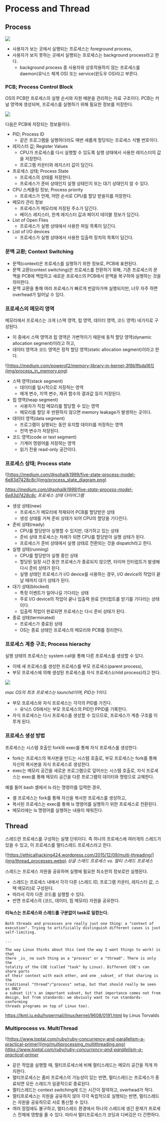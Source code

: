 # Process and Thread

## Process

![](img/in_process.png)

- 사용자가 보는 곳에서 실행되는 프로세스는 foreground process,
- 사용자가 보지 못하는 곳에서 실행되는 프로세스는 background process라고 한다.
    - background process 중 사용자와 상호작용하지 않는 프로세스를 daemon(유닉스 체계 OS) 또는 service(윈도우 OS)라고 부른다.


### PCB; Process Control Block
OS의 PCB란 프로세스의 실행 순서와 자원 배분을 관리하는 자료 구조이다. PCB는 커널 영역에 생성되며, 프로세스를 실행하기 위해 필요한 정보를 저장한다.

![](img/pcb.png)

다음은 PCB에 저장되는 정보들이다.
* PID; Process ID
    - 같은 프로그램을 실행하더라도 매번 새롭게 할당되는 프로세스 식별 번호이다.
* 레지스터 값; Register Values
    - CPU가 프로세스를 다시 실행할 수 있도록 실행 상태에서 사용한 레지스터의 값을 저장한다. 
    - 프로그램 카운터와 레지스터 값이 담긴다.
* 프로세스 상태; Process State
    - 프로세스의 상태를 저장한다. 
    - 프로세스가 준비 상태인지 실행 상태인지 또는 대기 상태인지 알 수 있다.
* CPU 스케줄링 정보; Process priority
    - 프로세스가 언제, 어떤 순서로 CPU를 할당 받을지를 저장한다.
* 메모리 관리 정보
    - 프로세스가 메모리에 저장된 주소가 담긴다.
    - 베이스 레지스터, 한계 레지스터 값과 페이지 테이블 정보가 담긴다.
* List of Open Files
    - 프로세스가 실행 상태에서 사용한 파일 목록이 담긴다.
* List of I/O devices
    - 프로세스가 실행 상태에서 사용한 입출력 장치의 목록이 담긴다.


### 문맥 교환; Context Switching

- 문맥(context)은 프로세스를 실행하기 위한 정보로, PCB에 표현된다.
- 문맥 교환(context switching)은 프로세스를 전환하기 위해, 기존 프로세스의 문맥을 PCB에 백업하고 새로운 프로세스의 PCB에서 문맥을 복구하여 실행하는 것을 의미한다. 
- 문맥 교환을 통해 여러 프로세스가 빠르게 번갈아가며 실행되지만, 너무 자주 하면 overhead가 일어날 수 있다.

### 프로세스의 메모리 영역

메모리에서 프로세스는 크게 (스택 영역, 힙 영역, 데이터 영역, 코드 영역) 네가지로 구성된다. 
- 이 중에서 스택 영역과 힙 영역은 가변적이기 때문에 동적 할당 영역(dynamic allocation segment)이라고 하고, 
- 데이터 영역과 코드 영역은 정적 할당 영역(static allocation segment)이라고 한다.

![https://medium.com/powerof2/memory-library-in-kernel-3f8b1fbda161](img/process_in_memory.png)


- 스택 영역(stack segment) 
    - 데이터를 일시적으로 저장하는 영역
    - 매개 변수, 지역 변수, 재귀 함수의 결과값 등이 저장된다.
- 힙 영역(heap segment) 
    - 사용자가 직접 메모리를 할당할 수 있는 영역
    - 메모리를 할당 후 반환하지 않으면 memory leakage가 발생하는 곳이다.
- 데이터 영역(data segment) 
    - 프로그램이 실행되는 동안 유지할 데이터를 저장하는 영역
    - 전역 변수가 저장된다.
- 코드 영역(code or text segment) 
    - 기계어 명령어를 저장하는 영역
    - 읽기 전용 read-only 공간이다.


### 프로세스 상태; Process state

![https://medium.com/@sohailk1999/five-state-process-model-6e83d7428c8c](img/process_state_diagram.png)

*https://medium.com/@sohailk1999/five-state-process-model-6e83d7428c8c*
*프로세스 상태 다이어그램*

* 생성 상태(new)
    - 프로세스가 메모리에 적재되어 PCB를 할당받은 상태
    - 생성 상태를 거쳐 준비 상태가 되어 CPU의 할당을 기다린다.
* 준비 상태(ready)
    - CPU를 할당받아 실행할 수 있지만, 대기하고 있는 상태
    - 준비 상태 프로세스는 차례가 되면 CPU를 할당받아 실행 상태가 된다.
    - 프로세스가 준비 상태에서 실행 상태로 전환되는 것을 dispatch라고 한다.
* 실행 상태(running)
    - CPU를 할당받아 실행 중인 상태
    - 할당된 일정 시간 동안 프로세스가 종료되지 않으면, 타이머 인터럽트가 발생해 다시 준비 상태가 된다. 
    - 실행 상태인 프로세스가 I/O device를 사용하는 경우, I/O device의 작업이 끝날 때까지 대기 상태가 된다. 
* 대기 상태(blocked)
    - 특정 이벤트가 일어나길 기다리는 상태
    - 주로 I/O device의 작업이 끝나 입출력 완료 인터럽트를 받기를 기다리는 상태이다.
    - 입출력 작업이 완료되면 프로세스는 다시 준비 상태가 된다.
* 종료 상태(terminated)
    - 프로세스가 종료된 상태
    - OS는 종료 상태인 프로세스의 메모리와 PCB를 정리한다.


### 프로세스 계층 구조; Process hierachy

실행 상태의 프로세스는 system call을 통해 다른 프로세스를 생성할 수 있다. 
- 이때 새 프로세스를 생성한 프로세스를 부모 프로세스(parent process),
- 부모 프로세스에 의해 생성된 프로세스를 자식 프로세스(child process)라고 한다.

![](img/pstree.png)

*mac OS의 최초 프로세스는 launchd이며, PID는 1이다.*

- 부모 프로세스와 자식 프로세스는 각각의 PID를 가진다.
    - 유닉스 OS에서는 부모 프로세스의 PID인 PPID를 기록한다.
- 자식 프로세스는 다시 프로세스를 생성할 수 있으므로, 프로세스가 계층 구조를 이루게 된다.

### 프로세스 생성 방법

프로세스는 시스템 호출인 fork와 exec를 통해 자식 프로세스를 생성한다.
- fork는 프로세스의 복사본을 만드는 시스템 호출로, 부모 프로세스는 fork를 통해 자신의 복사본을 자식 프로세스로 생성한다.
- exec는 메모리 공간을 새로운 프로그램으로 덮어쓰는 시스템 호출로, 자식 프로세스는 exec를 통해 메모리 공간을 다른 프로그램의 데이터와 명령으로 교체한다.

예를 들어 bash 셸에서 ls 라는 명령어를 입력한 경우,
- 셸 프로세스는 fork를 통해 자신을 복사한 프로세스를 생성하고,
- 복사된 프로세스는 exec를 통해 ls 명령어를 실행하기 위한 프로세스로 전환된다. 
- 메모리에는 ls 명령어를 실행하는 내용이 채워진다.


## Thread

스레드란 프로세스를 구성하는 실행 단위이다. 즉 하나의 프로세스에 여러개의 스레드가 있을 수 있고, 이 프로세스를 멀티스레드 프로세스라고 한다.

![https://ethicalhacking424.wordpress.com/2015/12/09/multi-threading/](img/thread_processes.webp)
*싱글 스레드 프로세스 vs. 멀티 스레드 프로세스*

스레드는 프로세스 자원을 공유하며 실행에 필요한 최소한의 정보로만 실행된다.
- 스레드는 프로세스 내에서 각각 다른 (스레드 ID, 프로그램 카운터, 레지스터 값, 스택 메모리)로 구성된다.
- 따라서 각자 다른 코드를 실행할 수 있다.
- 반면 프로세스의 (코드, 데이터, 힙 메모리) 자원을 공유한다.


#### 리눅스는 프로세스와 스레드를 구분없이 task로 일컫는다.
```
Both threads and processes are really just one thing: a "context of
execution". Trying to artificially distinguish different cases is just
self-limiting.

...

The way Linux thinks about this (and the way I want things to work) is that
there _is_ no such thing as a "process" or a "thread". There is only the
totality of the COE (called "task" by Linux). Different COE's can share parts
of their context with each other, and one _subset_ of that sharing is the
traditional "thread"/"process" setup, but that should really be seen as ONLY
a subset (it's an important subset, but that importance comes not from
design, but from standards: we obviusly want to run standards-conforming
threads programs on top of Linux too).
```
https://lkml.iu.edu/hypermail/linux/kernel/9608/0191.html by Linus Torvalds


### Multiprocess vs. MultiThread

![https://www.toptal.com/ruby/ruby-concurrency-and-parallelism-a-practical-primer](img/multiprocessing_multithreading.png)
*https://www.toptal.com/ruby/ruby-concurrency-and-parallelism-a-practical-primer*

- 같은 작업을 실행할 때, 멀티프로세스에 비해 멀티스레드는 메모리 공간을 적게 차지한다.
- 멀티프로세스는 좀비 프로세스의 가능성이 있는 반면, 멀티스레드는 프로세스가 종료되면 모든 스레드가 일괄적으로 종료된다. 
- 멀티스레드는 context switching에 드는 시간이 절약하고, overhead가 적다.
- 멀티프로세스는 자원을 공유하지 않아 각각 독립적으로 실행되는 반면, 멀티스레드는 자원을 공유하므로 서로 통신할 수 있다.
- 여러 장점에도 불구하고, 멀티스레드 환경에서 하나의 스레드에 생긴 문제가 프로세스 전체에 영향을 줄 수 있다. 따라서 멀티프로세스가 코딩과 디버깅은 더 간편하다.

